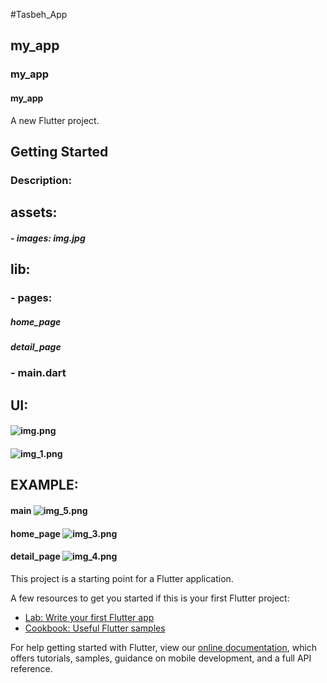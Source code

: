 #Tasbeh_App
## my_app
### my_app
#### my_app

A new Flutter project.

## Getting Started

### Description:
## assets:
#####   - images: img.jpg
## lib:
###   - pages: 
#####      home_page
#####     detail_page
###  - main.dart

## UI:
#### ![img.png](img.png)
#### ![img_1.png](img_1.png)

## EXAMPLE:
#### main ![img_5.png](img_5.png)
#### home_page ![img_3.png](img_3.png)
#### detail_page ![img_4.png](img_4.png)

This project is a starting point for a Flutter application.

A few resources to get you started if this is your first Flutter project:

- [Lab: Write your first Flutter app](https://flutter.dev/docs/get-started/codelab)
- [Cookbook: Useful Flutter samples](https://flutter.dev/docs/cookbook)

For help getting started with Flutter, view our
[online documentation](https://flutter.dev/docs), which offers tutorials,
samples, guidance on mobile development, and a full API reference.
